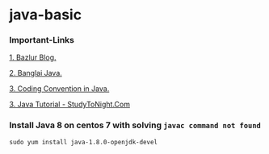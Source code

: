 # java-basic

### Important-Links

[1. Bazlur Blog.](http://www.bazlur.com//)

[2. Banglai Java.](https://www.banglaijava.top)

[3. Coding Convention in Java.](https://google.github.io/styleguide/javaguide.html)

[3. Java Tutorial - StudyToNight.Com](http://www.studytonight.com)

### Install Java 8 on centos 7 with solving `javac command not found`
`
sudo yum install java-1.8.0-openjdk-devel
`



